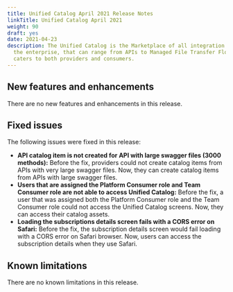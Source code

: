 ```yaml
---
title: Unified Catalog April 2021 Release Notes
linkTitle: Unified Catalog April 2021
weight: 90
draft: yes
date: 2021-04-23
description: The Unified Catalog is the Marketplace of all integration assets in
  the enterprise, that can range from APIs to Managed File Transfer Flows, and
  caters to both providers and consumers.
---
```

## New features and enhancements

There are no new features and enhancements in this release.

## Fixed issues

The following issues were fixed in this release:

* **API catalog item is not created for API with large swagger files (3000 methods):** Before the fix, providers could not create catalog items from APIs with very large swagger files. Now, they can create catalog items from APIs with large swagger files.
* **Users that are assigned the Platform Consumer role and Team Consumer role are not able to access Unified Catalog:** Before the fix, a user that was assigned both the Platform Consumer role and the Team Consumer role could not access the Unified Catalog screens. Now, they can access their catalog assets.
* **Loading the subscriptions details screen fails with a CORS error on Safari:** Before the fix, the subscription details screen would fail loading with a CORS error on Safari browser. Now, users can access the subscription details when they use Safari.

## Known limitations

There are no known limitations in this release.
